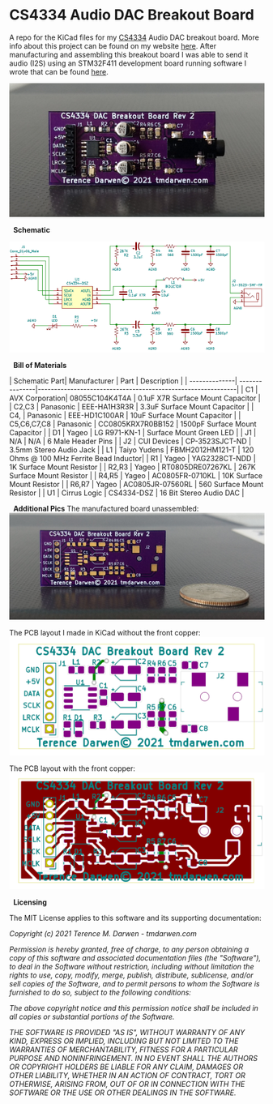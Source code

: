 CS4334 Audio DAC Breakout Board
===============================

A repo for the KiCad files for my [CS4334](https://www.cirrus.com/products/cs4334-35-38-39/) Audio DAC breakout board.  More info about this project can be found on my website [here](https://tmdarwen.com/latest/creating-an-audio-dac-breakout-board).  After manufacturing and assembling this breakout board I was able to send it audio (I2S) using an STM32F411 development board running software I wrote that can be found [here](https://github.com/tmdarwen/STM32/tree/master/STM32F411/OnboardAudioOutput).

![CS4334 Audio DAC Breakout Board Assembled](Pics/CS4334Rev2.png)

 
**Schematic**

![CS4334 Audio DAC Breakout Board Schematic](Pics/CS4334Rev2Schematic.png)

 
**Bill of Materials**

| Schematic Part| Manufacturer   | Part              | Description                             |
| --------------| ---------------|-------------------------------------------------------------|
| C1            | AVX Corporation| 08055C104K4T4A    | 0.1uF X7R Surface Mount Capacitor       |
| C2,C3         | Panasonic      | EEE-HA1H3R3R      | 3.3uF Surface Mount Capacitor           |
| C4,           | Panasonic      | EEE-HD1C100AR     | 10uF Surface Mount Capacitor            |
| C5,C6,C7,C8   | Panasonic      | CC0805KRX7R0BB152 | 1500pF Surface Mount Capacitor          |
| D1            | Yageo          | LG R971-KN-1      | Surface Mount Green LED                 |
| J1            | N/A            | N/A               | 6 Male Header Pins                      |
| J2            | CUI Devices    | CP-3523SJCT-ND    | 3.5mm Stereo Audio Jack                 |
| L1            | Taiyo Yudens   | FBMH2012HM121-T   | 120 Ohms @ 100 MHz Ferrite Bead Inductor|
| R1            | Yageo          | YAG2328CT-NDD     | 1K Surface Mount Resistor               |
| R2,R3         | Yageo          | RT0805DRE07267KL  | 267K Surface Mount Resistor             |
| R4,R5         | Yageo          | AC0805FR-0710KL   | 10K Surface Mount Resistor              |
| R6,R7         | Yageo          | AC0805JR-07560RL  | 560 Surface Mount Resistor              |
| U1            | Cirrus Logic   | CS4334-DSZ        | 16 Bit Stereo Audio DAC                 |


 
**Additional Pics**
The manufactured board unassembled:
![CS4334 Audio DAC Breakout Board Unassembled](Pics/CS4334Rev2PCBOnly.png)

The PCB layout I made in KiCad without the front copper:
![CS4334 Audio DAC Breakout Board Unassembled](Pics/CS4334Rev2PCBLayout.png)

The PCB layout with the front copper:
![CS4334 Audio DAC Breakout Board Unassembled](Pics/CS4334Rev2PCBLayoutWithFrontCopper.png)

 
**Licensing**

The MIT License applies to this software and its supporting documentation:

*Copyright (c) 2021 Terence M. Darwen - tmdarwen.com*

*Permission is hereby granted, free of charge, to any person obtaining a copy of
this software and associated documentation files (the "Software"), to deal in
the Software without restriction, including without limitation the rights to
use, copy, modify, merge, publish, distribute, sublicense, and/or sell copies of
the Software, and to permit persons to whom the Software is furnished to do so,
subject to the following conditions:*

*The above copyright notice and this permission notice shall be included in all
copies or substantial portions of the Software.*

*THE SOFTWARE IS PROVIDED "AS IS", WITHOUT WARRANTY OF ANY KIND, EXPRESS OR
IMPLIED, INCLUDING BUT NOT LIMITED TO THE WARRANTIES OF MERCHANTABILITY, FITNESS
FOR A PARTICULAR PURPOSE AND NONINFRINGEMENT. IN NO EVENT SHALL THE AUTHORS OR
COPYRIGHT HOLDERS BE LIABLE FOR ANY CLAIM, DAMAGES OR OTHER LIABILITY, WHETHER
IN AN ACTION OF CONTRACT, TORT OR OTHERWISE, ARISING FROM, OUT OF OR IN
CONNECTION WITH THE SOFTWARE OR THE USE OR OTHER DEALINGS IN THE SOFTWARE.*
